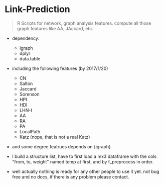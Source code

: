 # Link-Prediction
> R Scripts for network, graph analysis features. compute all those graph features like AA, JAccard, etc.

- dependency:
  - igraph
  - dplyr
  - data.table

- including the following features (by 2017/1/20)
  - CN
  - Salton
  - Jaccard
  - Sorenson
  - HPI
  - HDI
  - LHN-I
  - AA
  - RA
  - PA
  - LocalPath
  - Katz (nope, that is not a real Katz)
  
- and some degree featrues depends on {igraph}

- I build a structure list, have to first load a mx3 dataframe with the cols "from, to, weight" named temp at first, and by f_preprocess in order.

- well actually nothing is ready for any other people to use it yet. not bug free and no docs, if there is any problem please contact.
